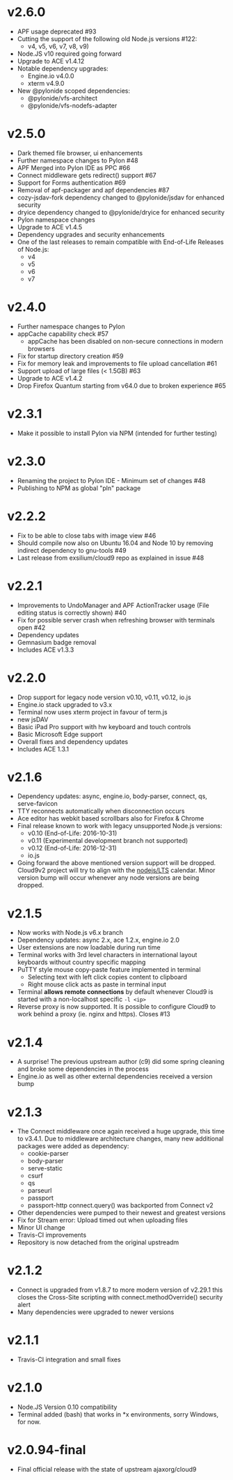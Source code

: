 v2.6.0
======
* APF usage deprecated #93
* Cutting the support of the following old Node.js versions #122:
    * v4, v5, v6, v7, v8, v9)
* Node.JS v10 required going forward
* Upgrade to ACE v1.4.12
* Notable dependency upgrades:
    * Engine.io v4.0.0
    * xterm v4.9.0
* New @pylonide scoped dependencies:
    * @pylonide/vfs-architect
    * @pylonide/vfs-nodefs-adapter

v2.5.0
======
* Dark themed file browser, ui enhancements
* Further namespace changes to Pylon #48
* APF Merged into Pylon IDE as PPC #66
* Connect middleware gets redirect() support #67
* Support for Forms authentication #69
* Removal of apf-packager and apf dependencies #87
* cozy-jsdav-fork dependency changed to @pylonide/jsdav for enhanced security
* dryice dependency changed to @pylonide/dryice for enhanced security
* Pylon namespace changes
* Upgrade to ACE v1.4.5
* Dependency upgrades and security enhancements
* One of the last releases to remain compatible with End-of-Life Releases of Node.js:
    * v4
    * v5
    * v6
    * v7

v2.4.0
======
* Further namespace changes to Pylon
* appCache capability check #57
  * appCache has been disabled on non-secure connections in modern browsers
* Fix for startup directory creation #59
* Fix for memory leak and improvements to file upload cancellation #61
* Support upload of large files (< 1.5GB) #63
* Upgrade to ACE v1.4.2
* Drop Firefox Quantum starting from v64.0 due to broken experience #65

v2.3.1
======
* Make it possible to install Pylon via NPM (intended for further testing)

v2.3.0
======
* Renaming the project to Pylon IDE - Minimum set of changes #48
* Publishing to NPM as global "pln" package

v2.2.2
======
* Fix to be able to close tabs with image view #46
* Should compile now also on Ubuntu 16.04 and Node 10 by removing indirect dependency to gnu-tools #49
* Last release from exsilium/cloud9 repo as explained in issue #48

v2.2.1
======
* Improvements to UndoManager and APF ActionTracker usage (File editing status is correctly shown) #40 
* Fix for possible server crash when refreshing browser with terminals open #42 
* Dependency updates
* Gemnasium badge removal
* Includes ACE v1.3.3

v2.2.0
======
* Drop support for legacy node version v0.10, v0.11, v0.12, io.js
* Engine.io stack upgraded to v3.x
* Terminal now uses xterm project in favour of term.js
* new jsDAV
* Basic iPad Pro support with hw keyboard and touch controls
* Basic Microsoft Edge support
* Overall fixes and dependency updates
* Includes ACE 1.3.1

v2.1.6
======
* Dependency updates: async, engine.io, body-parser, connect, qs, serve-favicon
* TTY reconnects automatically when disconnection occurs
* Ace editor has webkit based scrollbars also for Firefox & Chrome
* Final release known to work with legacy unsupported Node.js versions:
    * v0.10 (End-of-Life: 2016-10-31)
    * v0.11 (Experimental development branch not supported)
    * v0.12 (End-of-Life: 2016-12-31)
    * io.js
* Going forward the above mentioned version support will be dropped. Cloud9v2 
  project will try to align with the [nodejs/LTS](https://github.com/nodejs/LTS)
  calendar. Minor version bump will occur whenever any node versions are being dropped.

v2.1.5
======
* Now works with Node.js v6.x branch
* Dependency updates: async 2.x, ace 1.2.x, engine.io 2.0
* User extensions are now loadable during run time
* Terminal works with 3rd level characters in international layout keyboards without country specific mapping
* PuTTY style mouse copy-paste feature implemented in terminal
    * Selecting text with left click copies content to clipboard
    * Right mouse click acts as paste in terminal input
* Terminal **allows remote connections** by default whenever Cloud9 is started with a non-localhost specific `-l <ip>`
* Reverse proxy is now supported. It is possible to configure Cloud9 to work behind a proxy (ie. nginx and https). Closes #13 

v2.1.4
======
* A surprise! The previous upstream author (c9) did some spring cleaning and broke
  some dependencies in the process
* Engine.io as well as other external dependencies received a version bump

v2.1.3
======
* The Connect middleware once again received a huge upgrade, this time to v3.4.1.
  Due to middleware architecture changes, many new additional packages were
  added as dependency:
    * cookie-parser
    * body-parser
    * serve-static
    * csurf
    * qs
    * parseurl
    * passport
    * passport-http
  connect.query() was backported from Connect v2
* Other dependencies were pumped to their newest and greatest versions
* Fix for Stream error: Upload timed out when uploading files
* Minor UI change
* Travis-CI improvements
* Repository is now detached from the original upstreadm

v2.1.2
======
* Connect is upgraded from v1.8.7 to more modern version of v2.29.1 this closes
  the Cross-Site scripting with connect.methodOverride() security alert
* Many dependencies were upgraded to newer versions

v2.1.1
======
* Travis-CI integration and small fixes

v2.1.0
======
* Node.JS Version 0.10 compatibility
* Terminal added (bash) that works in *x environments, sorry Windows, for now.

v2.0.94-final
=============
* Final official release with the state of upstream ajaxorg/cloud9
